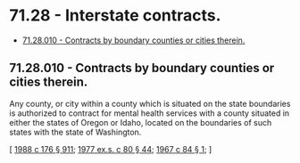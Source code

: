 # 71.28 - Interstate contracts.
* [71.28.010 - Contracts by boundary counties or cities therein.](#7128010---contracts-by-boundary-counties-or-cities-therein)
## 71.28.010 - Contracts by boundary counties or cities therein.
Any county, or city within a county which is situated on the state boundaries is authorized to contract for mental health services with a county situated in either the states of Oregon or Idaho, located on the boundaries of such states with the state of Washington.

\[ [1988 c 176 § 911](https://leg.wa.gov/CodeReviser/documents/sessionlaw/1988c176.pdf?cite=1988%20c%20176%20§%20911); [1977 ex.s. c 80 § 44](https://leg.wa.gov/CodeReviser/documents/sessionlaw/1977ex1c80.pdf?cite=1977%20ex.s.%20c%2080%20§%2044); [1967 c 84 § 1](https://leg.wa.gov/CodeReviser/documents/sessionlaw/1967c84.pdf?cite=1967%20c%2084%20§%201); \]

